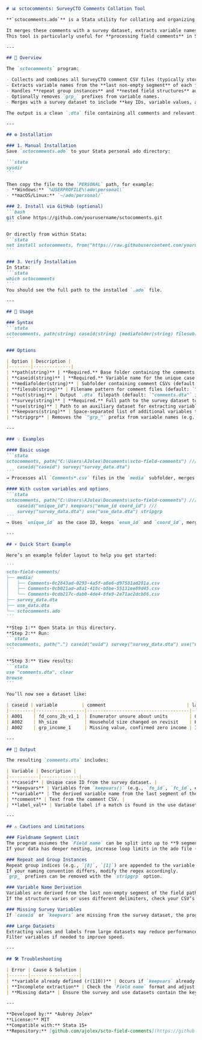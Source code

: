 ````markdown
# 📊 sctocomments: SurveyCTO Comments Collation Tool

**`sctocomments.ado`** is a Stata utility for collating and organizing **SurveyCTO comment CSV files** (e.g., `Comments-*.csv`) into a single Stata dataset.  

It merges these comments with a survey dataset, extracts variable names and labels, and allows easy customization of key identifiers (e.g., case ID, enumerator ID, field coordinator ID).  
This tool is particularly useful for **processing field comments** in SurveyCTO-based data collections — especially when handling **hierarchical field names** from groups and repeat instances.

---

## 🧭 Overview

The `sctocomments` program:

- Collects and combines all SurveyCTO comment CSV files (typically stored in a `media` subfolder).  
- Extracts variable names from the **last non-empty segment** of each field path.  
- Handles **repeat group instances** and **nested field structures** automatically.  
- Optionally removes `grp_` prefixes from variable names.  
- Merges with a survey dataset to include **key IDs, variable values, and labels**.  

The output is a clean `.dta` file containing all comments and relevant metadata.

---

## ⚙️ Installation

### 1. Manual Installation
Save `sctocomments.ado` to your Stata personal ado directory:

```stata
sysdir
```

Then copy the file to the `PERSONAL` path, for example:
- **Windows:** `%USERPROFILE%\ado\personal\`
- **macOS/Linux:** `~/ado/personal/`

### 2. Install via GitHub (optional)
```bash
git clone https://github.com/yourusername/sctocomments.git
```

Or directly from within Stata:
```stata
net install sctocomments, from("https://raw.githubusercontent.com/yourusername/sctocomments/master/") replace
```

### 3. Verify Installation
In Stata:
```stata
which sctocomments
```
You should see the full path to the installed `.ado` file.

---

## 🚀 Usage

### Syntax
```stata
sctocomments, path(string) caseid(string) [mediafolder(string) filesub(string) out(string) survey(string) use(string) keepvars(string) stripgrp]
```

### Options

| Option | Description |
|--------|--------------|
| **path(string)** | **Required.** Base folder containing the comments CSV folder. |
| **caseid(string)** | **Required.** Variable name for the unique case ID in the survey dataset. |
| **mediafolder(string)** | Subfolder containing comment CSVs (default: `"media"`). |
| **filesub(string)** | Filename pattern for comment files (default: `"Comments*.csv"`). |
| **out(string)** | Output `.dta` filepath (default: `"comments.dta"` inside `path`). |
| **survey(string)** | **Required.** Full path to the survey dataset to merge with. |
| **use(string)** | Path to an auxiliary dataset for extracting variable values/labels. |
| **keepvars(string)** | Space-separated list of additional variables to keep (e.g., `"fo_id fc_id"`). Defaults to `"fo_id fc_id"`. |
| **stripgrp** | Removes the `"grp_"` prefix from variable names (e.g., `grp_mig_lgth_mr_1` → `mig_lgth_mr_1`). |

---

### 💡 Examples

#### Basic usage
```stata
sctocomments, path("C:\Users\AJolex\Documents\scto-field-comments") ///
    caseid("caseid") survey("survey_data.dta")
```
→ Processes all `Comments*.csv` files in the `media` subfolder, merges by `caseid`, and saves the result as `comments.dta`.

#### With custom variables and options
```stata
sctocomments, path("C:\Users\AJolex\Documents\scto-field-comments") ///
    caseid("unique_id") keepvars("enum_id coord_id") ///
    survey("survey_data.dta") use("use_data.dta") stripgrp
```
→ Uses `unique_id` as the case ID, keeps `enum_id` and `coord_id`, merges with `use_data.dta` for variable labels, strips `grp_` prefixes, and saves the output.

---

## ⚡ Quick Start Example

Here’s an example folder layout to help you get started:

```
scto-field-comments/
├── media/
│   ├── Comments-0c2843ad-0293-4a5f-a6e6-d97581ad281a.csv
│   ├── Comments-0cb021ad-a8a1-418c-b8be-55131ee89d45.csv
│   └── Comments-0cdb217c-dab0-4de4-8fe9-2e71ac2dcb86.csv
├── survey_data.dta
├── use_data.dta
└── sctocomments.ado
```

**Step 1:** Open Stata in this directory.  
**Step 2:** Run:
```stata
sctocomments, path(".") caseid("uuid") survey("survey_data.dta") use("use_data.dta") stripgrp
```

**Step 3:** View results:
```stata
use "comments.dta", clear
browse
```

You’ll now see a dataset like:

| caseid | variable         | comment                              | label_val                      | fo_id | fc_id |
|---------|------------------|--------------------------------------|--------------------------------|-------|-------|
| A001    | fd_cons_2b_v1_1  | Enumerator unsure about units        | Quantity of maize consumed     | 203   | 45    |
| A002    | hh_size          | Household size changed on revisit    | Household size (members)       | 201   | 45    |
| A002    | grp_income_1     | Missing value, confirmed zero income | Income from main occupation    | 201   | 45    |

---

## 📂 Output

The resulting `comments.dta` includes:

| Variable | Description |
|-----------|--------------|
| **caseid** | Unique case ID from the survey dataset. |
| **keepvars** | Variables from `keepvars()` (e.g., `fo_id`, `fc_id`, etc.). Missing if not present in the survey dataset. |
| **variable** | The derived variable name from the last segment of the `Field name`. |
| **comment** | Text from the comment CSV. |
| **label_val** | Variable label if a match is found in the use dataset. |

---

## ⚠️ Cautions and Limitations

### Fieldname Segment Limit
The program assumes the `Field name` can be split into up to **9 segments**.  
If your data has deeper nesting, increase loop limits in the ado file (e.g., `1/8` → `1/10`).

### Repeat and Group Instances
Repeat group indices (e.g., `[8]`, `[1]`) are appended to the variable name.  
If your naming convention differs, modify the regex accordingly.  
`grp_` prefixes can be removed with the `stripgrp` option.

### Variable Name Derivation
Variables are derived from the last non-empty segment of the field path.  
If the structure varies or uses different delimiters, check your CSV’s `Field name` format.

### Missing Survey Variables
If `caseid` or `keepvars` are missing from the survey dataset, the program issues a warning or exits with an error.

### Large Datasets
Extracting values and labels from large datasets may reduce performance.  
Filter variables if needed to improve speed.

---

## 🛠️ Troubleshooting

| Error | Cause & Solution |
|-------|------------------|
| **variable already defined (r(110))** | Occurs if `keepvars` already exist before generation. Use `capture gen` or clear dataset before re-running. |
| **Incomplete extraction** | Check the `Field name` format and adjust loop limits or regex. |
| **Missing data** | Ensure the survey and use datasets contain the key variable (`uuid:<id>`). |

---

**Developed by:** *Aubrey Jolex*  
**License:** MIT  
**Compatible with:** Stata 15+  
**Repository:** [github.com/ajolex/scto-field-comments](https://github.com/ajolex/scto-field-comments)

````
